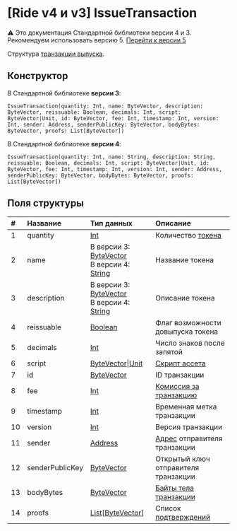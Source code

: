 # [Ride v4 и v3] IssueTransaction

:warning: Это документация Стандартной библиотеки версии 4 и 3. Рекомендуем использовать версию 5. [Перейти к&nbsp;версии&nbsp;5](/ru/ride/structures/transaction-structures/issue-transaction)

Структура [транзакции выпуска](/ru/blockchain/transaction-type/issue-transaction).

## Конструктор

В Стандартной библиотеке **версии 3**:

``` ride
IssueTransaction(quantity: Int, name: ByteVector, description: ByteVector, reissuable: Boolean, decimals: Int, script: ByteVector|Unit, id: ByteVector, fee: Int, timestamp: Int, version: Int, sender: Address, senderPublicKey: ByteVector, bodyBytes: ByteVector, proofs: List[ByteVector])
```

В Стандартной библиотеке **версии 4**:

``` ride
IssueTransaction(quantity: Int, name: String, description: String, reissuable: Boolean, decimals: Int, script: ByteVector|Unit, id: ByteVector, fee: Int, timestamp: Int, version: Int, sender: Address, senderPublicKey: ByteVector, bodyBytes: ByteVector, proofs: List[ByteVector])
```

## Поля структуры

| # | Название | Тип данных | Описание |
| :--- | :--- | :--- | :--- |
| 1 | quantity | [Int](/ru/ride/v4/data-types/int) | Количество [токена](/ru/blockchain/token/) |
| 2 | name | В версии 3: [ByteVector](/ru/ride/v4/data-types/byte-vector)<br>В версии 4: [String](/ru/ride/v4/data-types/string) | Название токена |
| 3 | description | В версии 3: [ByteVector](/ru/ride/v4/data-types/byte-vector)<br>В версии 4: [String](/ru/ride/v4/data-types/string) | Описание токена |
| 4 | reissuable | [Boolean](/ru/ride/v4/data-types/boolean) | Флаг возможности довыпуска токена |
| 5 | decimals | [Int](/ru/ride/v4/data-types/int) | Число знаков после запятой |
| 6 | script | [ByteVector](/ru/ride/v4/data-types/byte-vector)&#124;[Unit](/ru/ride/v4/data-types/unit) | [Скрипт ассета](/ru/ride/script/script-types/asset-script) |
| 7 | id | [ByteVector](/ru/ride/v4/data-types/byte-vector) | ID транзакции |
| 8 | fee | [Int](/ru/ride/v4/data-types/int) | [Комиссия за транзакцию](/ru/blockchain/transaction/transaction-fee) |
| 9 | timestamp | [Int](/ru/ride/v4/data-types/int) | Временная метка транзакции |
| 10 | version | [Int](/ru/ride/v4/data-types/int) | Версия транзакции |
| 11 | sender | [Address](/ru/ride/v4/structures/common-structures/address) | [Адрес](/ru/blockchain/account/address) отправителя транзакции |
| 12 | senderPublicKey | [ByteVector](/ru/ride/v4/data-types/byte-vector) | Открытый ключ отправителя транзакции |
| 13 | bodyBytes | [ByteVector](/ru/ride/v4/data-types/byte-vector) | [Байты тела транзакции](/ru/blockchain/glossary#б) |
| 14 | proofs | [List](/ru/ride/v4/data-types/list)[[ByteVector](/ru/ride/v4/data-types/byte-vector)] | Список [подтверждений](/ru/blockchain/transaction/transaction-proof) |
